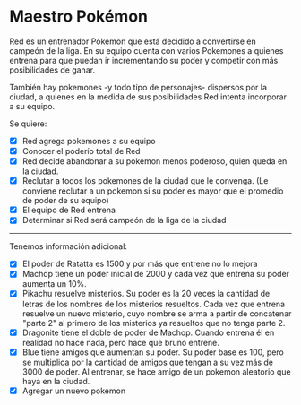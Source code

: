 # Maestro Pokémon

Red es un entrenador Pokemon que está decidido a convertirse en campeón de la liga. 
En su equipo cuenta con varios Pokemones a quienes entrena para que puedan ir incrementando su poder y competir con más posibilidades de ganar.

También hay pokemones -y todo tipo de personajes- dispersos por la ciudad, a quienes en la medida de sus posibilidades Red intenta incorporar a su equipo. 

Se quiere:
- [x] Red agrega pokemones a su equipo 
- [x] Conocer el poderío total de Red
- [x] Red decide abandonar a su pokemon menos poderoso, quien queda en la ciudad.
- [x] Reclutar a todos los pokemones de la ciudad que le convenga. (Le conviene reclutar a un pokemon si su poder es mayor que el promedio de poder de su equipo)
- [x] El equipo de Red entrena
- [x] Determinar si Red será campeón de la liga de la ciudad

---
Tenemos información adicional:
- [x] El poder de Ratatta es 1500 y por más que entrene no lo mejora
- [x] Machop tiene un poder inicial de 2000 y cada vez que entrena su poder aumenta un 10%.
- [x] Pikachu resuelve misterios. Su poder es la 20 veces la cantidad de letras de los nombres de los misterios resueltos. Cada vez que entrena resuelve un nuevo misterio, cuyo nombre se arma a partir de concatenar "parte 2" al primero de los misterios ya resueltos que no tenga parte 2. 
- [X] Dragonite tiene el doble de poder de Machop. Cuando entrena él en realidad no hace nada, pero hace que bruno entrene.
- [x] Blue tiene amigos que aumentan su poder. Su poder base es 100, pero se multiplica por la cantidad de amigos que tengan a su vez más de 3000 de poder. Al entrenar, se hace amigo de un pokemon aleatorio que haya en la ciudad.
- [x] Agregar un nuevo pokemon 
